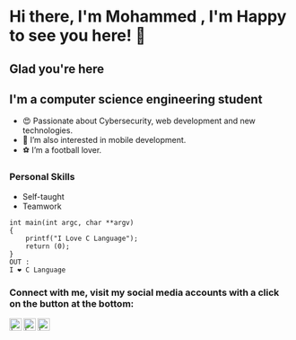
# Hi there, I'm Mohammed , I'm Happy to see you here! 👋

## Glad you're here

## I'm a computer science engineering student

- 😍 Passionate about Cybersecurity, web development and new technologies.
- 📱 I’m also interested in mobile development.
- ⚽ I’m a football lover.

### Personal Skills

- Self-taught
- Teamwork


```
int main(int argc, char **argv)
{
    printf("I Love C Language");
    return (0);
}
OUT : 
I ❤️ C Language
```

### Connect with me, visit my social media accounts with a click on the button at the bottom:

[<img align="left" alt=" | Twitter" width="22px" src="https://img.icons8.com/fluent/48/000000/twitter.png" />][twitter]
[<img align="left" alt=" | LinkedIn" width="22px" src="https://img.icons8.com/fluent/48/000000/linkedin.png" />][linkedin]
[<img align="left" alt=" | Instagram" width="22px" src="https://img.icons8.com/fluent/48/000000/instagram-new.png" />][instagram]

[linkedin]: https://www.linkedin.com/in/
[twitter]: https://twitter.com/
[instagram]: https://www.instagram.com/
